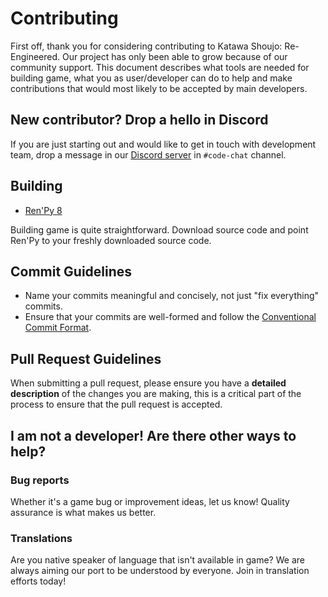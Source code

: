 # Contributing

First off, thank you for considering contributing to Katawa Shoujo: Re-Engineered. Our project has only been able to grow because of our community support. This document describes what tools are needed for building game, what you as user/developer can do to help and make contributions that would most likely to be accepted by main developers.

## New contributor? Drop a hello in Discord

If you are just starting out and would like to get in touch with development team, drop a message in our [Discord server](https://discord.gg/49t4CVJNrt) in `#code-chat` channel. 

## Building

* [Ren'Py 8](https://www.renpy.org/latest.html)

Building game is quite straightforward. Download source code and point Ren'Py to your freshly downloaded source code.

## Commit Guidelines

* Name your commits meaningful and concisely, not just "fix everything" commits.
* Ensure that your commits are well-formed and follow the [Conventional Commit Format](https://conventionalcommits.org/).

## Pull Request Guidelines

When submitting a pull request, please ensure you have a **detailed description** of the changes you are making, this is a critical part of the process to ensure that the pull request is accepted.

## I am not a developer! Are there other ways to help?

### Bug reports

Whether it's a game bug or improvement ideas, let us know! Quality assurance is what makes us better.

### Translations

Are you native speaker of language that isn't available in game? We are always aiming our port to be understood by everyone. Join in translation efforts today!